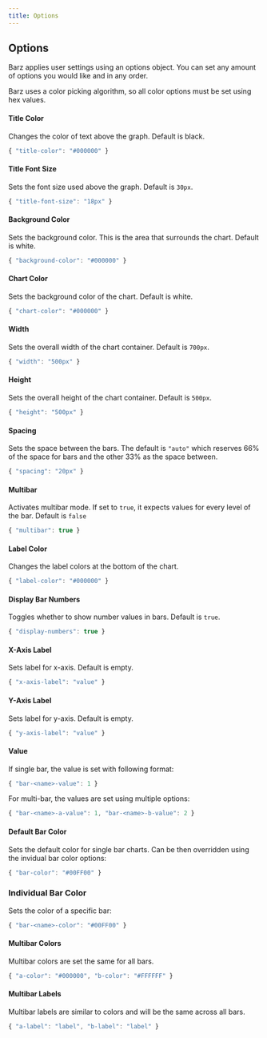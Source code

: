 ```yaml
---
title: Options
---
```


## Options
Barz applies user settings using an options object. You can set any amount of options you would like and in any order.

Barz uses a color picking algorithm, so all color options must be set using hex values.

#### Title Color
Changes the color of text above the graph. Default is black.

```js
{ "title-color": "#000000" }
```

#### Title Font Size
Sets the font size used above the graph. Default is `30px`.

```js
{ "title-font-size": "18px" }
```

#### Background Color
Sets the background color. This is the area that surrounds the chart. Default is white.

```js
{ "background-color": "#000000" }
```

#### Chart Color
Sets the background color of the chart. Default is white.

```js
{ "chart-color": "#000000" }
```

#### Width
Sets the overall width of the chart container. Default is `700px`.

```js
{ "width": "500px" }
```

#### Height
Sets the overall height of the chart container. Default is `500px`.

```js
{ "height": "500px" }
```

#### Spacing
Sets the space between the bars. The default is `"auto"` which reserves 66% of the space for bars and the other 33% as the space between.

```js
{ "spacing": "20px" }
```

#### Multibar
Activates multibar mode. If set to `true`, it expects values for every level of the bar. Default is `false`

```js
{ "multibar": true }
```

#### Label Color
Changes the label colors at the bottom of the chart.

```js
{ "label-color": "#000000" }
```

#### Display Bar Numbers
Toggles whether to show number values in bars. Default is `true`.

```js
{ "display-numbers": true }
```

#### X-Axis Label
Sets label for x-axis. Default is empty.

```js
{ "x-axis-label": "value" }
```

#### Y-Axis Label
Sets label for y-axis. Default is empty.

```js
{ "y-axis-label": "value" }
```

#### Value
If single bar, the value is set with following format:

```js
{ "bar-<name>-value": 1 }
```

For multi-bar, the values are set using multiple options:

```js
{ "bar-<name>-a-value": 1, "bar-<name>-b-value": 2 }
```

#### Default Bar Color
Sets the default color for single bar charts. Can be then overridden using the invidual bar color options:

```js
{ "bar-color": "#00FF00" }
```

### Individual Bar Color
Sets the color of a specific bar:

```js
{ "bar-<name>-color": "#00FF00" }
```

#### Multibar Colors
Multibar colors are set the same for all bars.

```js
{ "a-color": "#000000", "b-color": "#FFFFFF" }
```

#### Multibar Labels
Multibar labels are similar to colors and will be the same across all bars.

```js
{ "a-label": "label", "b-label": "label" }
```
